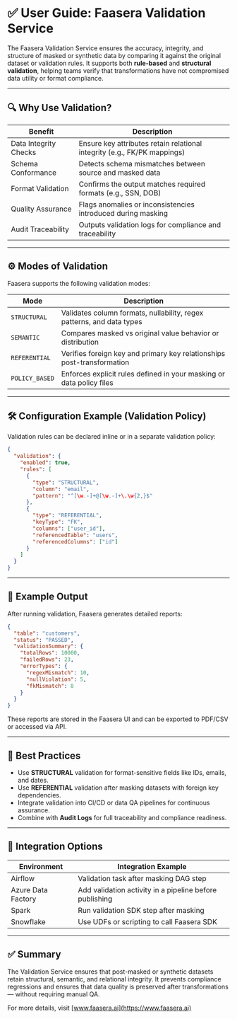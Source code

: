 # ✅ User Guide: Faasera Validation Service

The Faasera Validation Service ensures the accuracy, integrity, and structure of masked or synthetic data by comparing it against the original dataset or validation rules. It supports both **rule-based** and **structural validation**, helping teams verify that transformations have not compromised data utility or format compliance.

---

## 🔍 Why Use Validation?

| Benefit                  | Description                                                             |
|--------------------------|-------------------------------------------------------------------------|
| Data Integrity Checks    | Ensure key attributes retain relational integrity (e.g., FK/PK mappings)|
| Schema Conformance       | Detects schema mismatches between source and masked data               |
| Format Validation        | Confirms the output matches required formats (e.g., SSN, DOB)          |
| Quality Assurance        | Flags anomalies or inconsistencies introduced during masking            |
| Audit Traceability       | Outputs validation logs for compliance and traceability                 |

---

## ⚙️ Modes of Validation

Faasera supports the following validation modes:

| Mode               | Description                                                           |
|--------------------|-----------------------------------------------------------------------|
| `STRUCTURAL`       | Validates column formats, nullability, regex patterns, and data types |
| `SEMANTIC`         | Compares masked vs original value behavior or distribution            |
| `REFERENTIAL`      | Verifies foreign key and primary key relationships post-transformation|
| `POLICY_BASED`     | Enforces explicit rules defined in your masking or data policy files  |

---

## 🛠️ Configuration Example (Validation Policy)

Validation rules can be declared inline or in a separate validation policy:

```json
{
  "validation": {
    "enabled": true,
    "rules": [
      {
        "type": "STRUCTURAL",
        "column": "email",
        "pattern": "^[\w.-]+@[\w.-]+\.\w{2,}$"
      },
      {
        "type": "REFERENTIAL",
        "keyType": "FK",
        "columns": ["user_id"],
        "referencedTable": "users",
        "referencedColumns": ["id"]
      }
    ]
  }
}
```

---

## 📝 Example Output

After running validation, Faasera generates detailed reports:

```json
{
  "table": "customers",
  "status": "PASSED",
  "validationSummary": {
    "totalRows": 10000,
    "failedRows": 23,
    "errorTypes": {
      "regexMismatch": 10,
      "nullViolation": 5,
      "fkMismatch": 8
    }
  }
}
```

These reports are stored in the Faasera UI and can be exported to PDF/CSV or accessed via API.

---

## 🧠 Best Practices

- Use **STRUCTURAL** validation for format-sensitive fields like IDs, emails, and dates.
- Use **REFERENTIAL** validation after masking datasets with foreign key dependencies.
- Integrate validation into CI/CD or data QA pipelines for continuous assurance.
- Combine with **Audit Logs** for full traceability and compliance readiness.

---

## 🧩 Integration Options

| Environment    | Integration Example                                              |
|----------------|------------------------------------------------------------------|
| Airflow        | Validation task after masking DAG step                           |
| Azure Data Factory | Add validation activity in a pipeline before publishing      |
| Spark          | Run validation SDK step after masking                           |
| Snowflake      | Use UDFs or scripting to call Faasera SDK                        |

---

## ✅ Summary

The Validation Service ensures that post-masked or synthetic datasets retain structural, semantic, and relational integrity. It prevents compliance regressions and ensures that data quality is preserved after transformations — without requiring manual QA.

For more details, visit [www.faasera.ai](https://www.faasera.ai)
